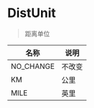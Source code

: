 # DistUnit

> 距离单位

| 名称        | 说明  |
|-----------|-----|
| NO_CHANGE | 不改变 |
| KM        | 公里  |
| MILE      | 英里  |